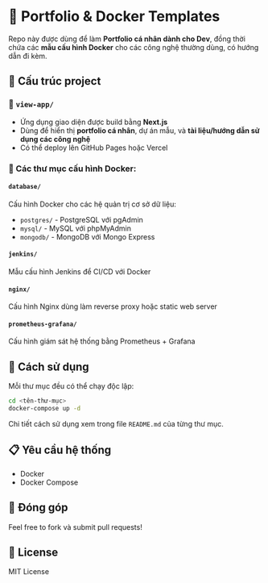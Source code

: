 # 🚀 Portfolio & Docker Templates

Repo này được dùng để làm **Portfolio cá nhân dành cho Dev**, đồng thời chứa các **mẫu cấu hình Docker** cho các công nghệ thường dùng, có hướng dẫn đi kèm.

## 📁 Cấu trúc project

### 🎨 `view-app/`
* Ứng dụng giao diện được build bằng **Next.js**
* Dùng để hiển thị **portfolio cá nhân**, dự án mẫu, và **tài liệu/hướng dẫn sử dụng các công nghệ**
* Có thể deploy lên GitHub Pages hoặc Vercel

### 🐳 Các thư mục cấu hình Docker:

#### `database/`
Cấu hình Docker cho các hệ quản trị cơ sở dữ liệu:
- `postgres/` - PostgreSQL với pgAdmin
- `mysql/` - MySQL với phpMyAdmin
- `mongodb/` - MongoDB với Mongo Express

#### `jenkins/`
Mẫu cấu hình Jenkins để CI/CD với Docker

#### `nginx/`
Cấu hình Nginx dùng làm reverse proxy hoặc static web server

#### `prometheus-grafana/`
Cấu hình giám sát hệ thống bằng Prometheus + Grafana

## 🚀 Cách sử dụng

Mỗi thư mục đều có thể chạy độc lập:

```bash
cd <tên-thư-mục>
docker-compose up -d
```

Chi tiết cách sử dụng xem trong file `README.md` của từng thư mục.

## 📋 Yêu cầu hệ thống

- Docker
- Docker Compose

## 🤝 Đóng góp

Feel free to fork và submit pull requests!

## 📄 License

MIT License